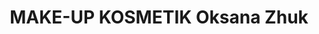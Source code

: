 ---
title: "MAKE-UP KOSMETIK Oksana Zhuk"
url: /murrhardt/make-up-kosmetik-oksana-zhuk/
shop: Kosmetik
---